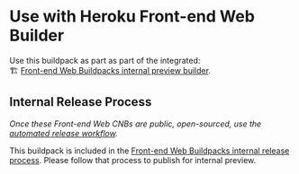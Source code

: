 # Use with Heroku Front-end Web Builder

Use this buildpack as part as part of the integrated:  
🏗️ [Front-end Web Buildpacks internal preview builder](https://github.com/heroku/buildpacks-frontend-web/blob/main/builder/README.md).

## Internal Release Process

*Once these Front-end Web CNBs are public, open-sourced, use the [automated release workflow](../README.md#releasing-a-new-version).*

This buildpack is included in the [Front-end Web Buildpacks internal release process](https://github.com/heroku/buildpacks-frontend-web/blob/main/builder/README.md#internal-release-process). Please follow that process to publish for internal preview.
